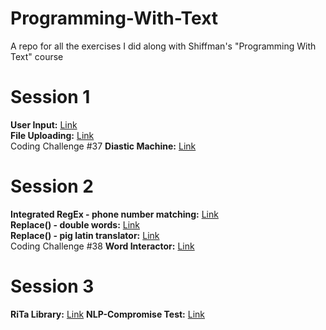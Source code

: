 # Programming-With-Text
A repo for all the exercises I did along with Shiffman's "Programming With Text" course

# Session 1
<b>User Input:</b> [Link](https://sphaericactus.github.io/Programming-With-Text/Session%201/1-User-Input/) <br>
<b>File Uploading:</b> [Link](https://sphaericactus.github.io/Programming-With-Text/Session%201/2-File-Uploading/) <br>
Coding Challenge #37 <b>Diastic Machine:</b> [Link](https://sphaericactus.github.io/Programming-With-Text/Session%201/3-Diastic-Machine/)

# Session 2
<b>Integrated RegEx - phone number matching:</b> [Link](https://sphaericactus.github.io/Programming-With-Text/Session%202/6-Integrated-RegEx-phone-number-matching/) <br>
<b>Replace() - double words:</b> [Link](https://sphaericactus.github.io/Programming-With-Text/Session%202/9.1-replace()-double-words/) <br>
<b>Replace() - pig latin translator:</b> [Link](https://sphaericactus.github.io/Programming-With-Text/Session%202/9.2-replace()-pig-latin-translator) <br>
Coding Challenge #38 <b>Word Interactor:</b> [Link](https://sphaericactus.github.io/Programming-With-Text/Session%202/CC-38-Word-Interactor)

# Session 3
<b>RiTa Library:</b> [Link](https://sphaericactus.github.io/Programming-With-Text/Session%203/1-RiTa-Library)
<b>NLP-Compromise Test:</b> [Link](https://sphaericactus.github.io/Programming-With-Text/Session%20NLP-Compromise-Test)
